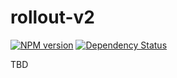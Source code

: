 # rollout-v2 
[![NPM version][npm-image]][npm-url] [![Dependency Status][daviddm-url]][daviddm-image]

TBD

[npm-url]: https://npmjs.org/package/rollout-v2
[npm-image]: https://badge.fury.io/js/rollout-v2.svg
[daviddm-url]: https://david-dm.org/ainsleyc/rollout-v2.svg?theme=shields.io
[daviddm-image]: https://david-dm.org/ainsleyc/rollout-v2
